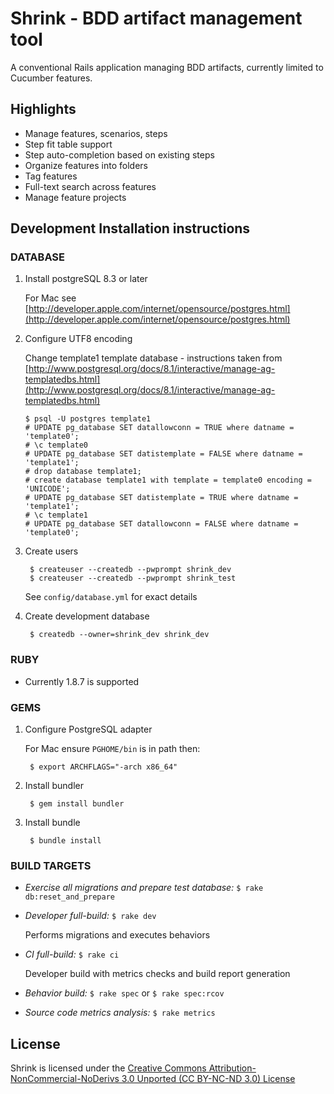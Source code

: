 Shrink - BDD artifact management tool
=====================================

A conventional Rails application managing BDD artifacts, currently limited to Cucumber features.

Highlights
----------

* Manage features, scenarios, steps
* Step fit table support
* Step auto-completion based on existing steps
* Organize features into folders
* Tag features
* Full-text search across features
* Manage feature projects

Development Installation instructions
-------------------------------------

### DATABASE

1. Install postgreSQL 8.3 or later

    For Mac see [http://developer.apple.com/internet/opensource/postgres.html](http://developer.apple.com/internet/opensource/postgres.html)

2.  Configure UTF8 encoding

    Change template1 template database - instructions taken from [http://www.postgresql.org/docs/8.1/interactive/manage-ag-templatedbs.html](http://www.postgresql.org/docs/8.1/interactive/manage-ag-templatedbs.html)

        $ psql -U postgres template1
        # UPDATE pg_database SET datallowconn = TRUE where datname = 'template0';
        # \c template0
        # UPDATE pg_database SET datistemplate = FALSE where datname = 'template1';
        # drop database template1;
        # create database template1 with template = template0 encoding = 'UNICODE';
        # UPDATE pg_database SET datistemplate = TRUE where datname = 'template1';
        # \c template1
        # UPDATE pg_database SET datallowconn = FALSE where datname = 'template0';

3. Create users

        $ createuser --createdb --pwprompt shrink_dev
        $ createuser --createdb --pwprompt shrink_test

    See `config/database.yml` for exact details

4. Create development database

        $ createdb --owner=shrink_dev shrink_dev

### RUBY

* Currently 1.8.7 is supported

### GEMS

1. Configure PostgreSQL adapter

    For Mac ensure `PGHOME/bin` is in path then:

        $ export ARCHFLAGS="-arch x86_64"

2. Install bundler

        $ gem install bundler

3. Install bundle

        $ bundle install

### BUILD TARGETS

* *Exercise all migrations and prepare test database:* `$ rake db:reset_and_prepare`

* *Developer full-build:* `$ rake dev`

    Performs migrations and executes behaviors

* *CI full-build:* `$ rake ci`

    Developer build with metrics checks and build report generation

* *Behavior build:* `$ rake spec` or `$ rake spec:rcov`

* *Source code metrics analysis:* `$ rake metrics`

License
-------

Shrink is licensed under the [Creative Commons Attribution-NonCommercial-NoDerivs 3.0 Unported (CC BY-NC-ND 3.0) License](http://creativecommons.org/licenses/by-nc-nd/3.0/)
  